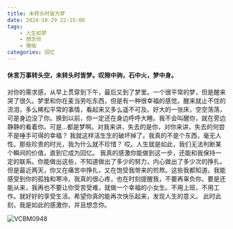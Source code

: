 ```yaml
---
title: 未转头时皆为梦
date: 2024-10-29 22:15:00
tags: 
    - 人生如梦
    - 想念你
    - 懊恼
categories: 回忆
---
```

#### 休言万事转头空，未转头时皆梦。叹隙中驹，石中火，梦中身。
对你的需求感，从早上贯穿到下午，最后又到了梦里。一个很平常的梦，但是醒来哭了很久。梦里和你在麦当劳吃东西，但是有一种很幸福的感觉。醒来就止不住的流泪，多么稀松平常的事情，看起来又多么遥不可及。好大的一张床，空空荡荡，可是身边没了你。换到以前，你一定还在身边呼呼大睡。我不会叫醒你，就在旁边静静的看着你。可是...都是梦啊。对我来讲，失去的是你，对你来讲，失去的何尝不是唾手可得的幸福？
我就这样活生生的破坏掉了。我真的不是个东西，毫无人性。那些珍贵的时光，我为什么就不珍惜？
哎。人生就是如此，我们无法判断某个瞬间的价值，直到它成为回忆。
我真的感激你能做到这一步，还能和我保持一定的联系。你能做出这些，不知道做出了多少的努力，内心做出了多少次的挣扎。但是最近两天，你又在痛苦中挣扎，又在饱受我带来的煎熬。这些我都知道。我能感受到你的孤独和寒冷，我真的很心疼，也在时刻提醒我，不要再辜负你。要是还能从来，我再也不要让你受苦受难，就做一个幸福的小女生。不用上班，不用工作。就好好的享受生活。希望你真的能再次快乐起来，发现人生的意义。
此时此刻，我是如此的感激你，并且想念你。

![VCBM0948](https://gmoonlight.oss-cn-chengdu.aliyuncs.com/img/202410292226099.JPG)